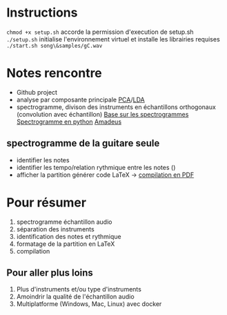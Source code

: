 # Instructions
`chmod +x setup.sh` accorde la permission d'execution de setup.sh
`./setup.sh` initialise l'environnement virtuel et installe les librairies requises
`./start.sh song\&samples/gC.wav  ` 
# Notes rencontre
- Github project
- analyse par composante principale [PCA](https://en.wikipedia.org/wiki/Principal_component_analysis)/[LDA](https://en.wikipedia.org/wiki/Linear_discriminant_analysis)
- spectrogramme, divison des instruments en échantillons orthogonaux (convolution avec échantillon)
[Base sur les spectrogrammes](https://www.izotope.com/en/learn/understanding-spectrograms.html)
[Spectrogramme en python](https://dolby.io/blog/beginners-guide-to-visualizing-audio-as-a-spectogram-in-python/)
[Amadeus](https://www.google.com/url?sa=t&source=web&rct=j&opi=89978449&url=https://apps.apple.com/us/app/amadeus-pro/id438292371%3Fmt%3D12&ved=2ahUKEwi036SnzLqFAxUAMmIAHf3TAXUQFnoECBQQAQ&usg=AOvVaw1Nk_j_fI1zt6nfWL-DUheG)

## spectrogramme de la guitare seule
- identifier les notes
- identifier les tempo/relation rythmique entre les notes ()
- afficher la partition
générer code LaTeX -> [compilation en PDF](latex4musicians.pdf)


# Pour résumer
1. spectrogramme échantillon audio
2. séparation des instruments
3. identification des notes et rythmique
4. formatage de la partition en LaTeX
5. compilation
## Pour aller plus loins
1. Plus d'instruments et/ou type d'instruments
2. Amoindrir la qualité de l'échantillon audio
4. Multiplatforme (Windows, Mac, Linux) avec docker

